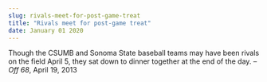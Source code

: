 ```yaml
---
slug: rivals-meet-for-post-game-treat
title: "Rivals meet for post-game treat"
date: January 01 2020
---
```


 
<p>
  Though the CSUMB and Sonoma State baseball teams may have been rivals on the
  field April 5, they sat down to dinner together at the end of the day. –
  <em>Off 68</em>, April 19, 2013
</p>
 

